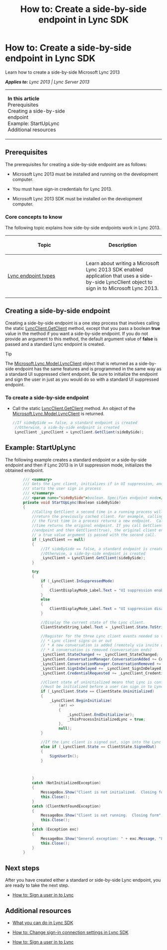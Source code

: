 ﻿---
title: 'How to: Create a side-by-side endpoint in Lync SDK'
TOCTitle: 'How to: Create a side-by-side endpoint'
ms:assetid: 74f22eed-9dfb-47e5-9c34-997a08b94c2d
ms:mtpsurl: https://msdn.microsoft.com/en-us/library/Dn133125(v=office.15)
ms:contentKeyID: 53352581
ms.date: 07/24/2014
mtps_version: v=office.15
dev_langs:
- csharp
---

# How to: Create a side-by-side endpoint in Lync SDK

Learn how to create a side-by-side Microsoft Lync 2013


_**Applies to:** Lync 2013 | Lync Server 2013_

<table>
<colgroup>
<col style="width: 50%" />
<col style="width: 50%" />
</colgroup>
<tbody>
<tr class="odd">
<td><p><strong>In this article</strong><br />
Prerequisites<br />
Creating a side-by-side endpoint<br />
Example: StartUpLync<br />
Additional resources</p></td>
<td><p></p></td>
</tr>
</tbody>
</table>


## Prerequisites

The prerequisites for creating a side-by-side endpoint are as follows:

  - Microsoft Lync 2013 must be installed and running on the development computer.

  - You must have sign-in credentials for Lync 2013.

  - Microsoft Lync 2013 SDK must be installed on the development computer.

### Core concepts to know

The following topic explains how side-by-side endpoints work in Lync 2013.

<table>
<colgroup>
<col style="width: 50%" />
<col style="width: 50%" />
</colgroup>
<thead>
<tr class="header">
<th><p>Topic</p></th>
<th><p>Description</p></th>
</tr>
</thead>
<tbody>
<tr class="odd">
<td><p><a href="lync-endpoint-types.md">Lync endpoint types</a></p></td>
<td><p>Learn about writing a Microsoft Lync 2013 SDK enabled application that uses a side-by-side LyncClient object to sign in to Microsoft Lync 2013.</p></td>
</tr>
</tbody>
</table>


## Creating a side-by-side endpoint

Creating a side-by-side endpoint is a one step process that involves calling the static [LyncClient.GetClient](lyncclient-getclient-method-microsoft-lync-model_2.md) method, except that you pass a boolean **true** value in the method if you want a side-by-side endpoint. If you do not provide an argument to this method, the default argument value of **false** is passed and a standard Lync endpoint is created.


> [!TIP]
> <P>The <A href="lyncclient-class-microsoft-lync-model_2.md">Microsoft.Lync.Model.LyncClient</A> object that is returned as a side-by-side endpoint has the same features and is programmed in the same way as a standard UI suppressed client endpoint. Be sure to initialize the endpoint and sign the user in just as you would do so with a standard UI suppressed endpoint.</P>



### To create a side-by-side endpoint

  - Call the static [LyncClient.GetClient](lyncclient-getclient-method-microsoft-lync-model_2.md) method. An object of the [Microsoft.Lync.Model.LyncClient](lyncclient-class-microsoft-lync-model_2.md) is returned.
    
    ``` csharp
    //If sideBySide == false, a standard endpoint is created
     //Otherwise, a side-by-side endpoint is created
     LyncClient _LyncClient = LyncClient.GetClient(sideBySide);
    ```

## Example: StartUpLync

The following example creates a standard endpoint or a side-by-side endpoint and then if Lync 2013 is in UI suppression mode, initializes the obtained endpoint.

``` csharp
        /// <summary>
        /// Gets the Lync client, initializes if in UI suppression, and 
        /// starts the user sign in process
        /// </summary>
        /// <param name="sideBySide">boolean. Specifies endpoint mode</param> 
        private void StartUpLync(Boolean sideBySide)
        {
            //Calling GetClient a second time in a running process will
            //return the previously cached client. For example, calling GetClient(boolean sideBySideFlag)
            // the first time in a process returns a new endpoint.  Calling the method a second
            //time returns the original endpoint. If you call GetClient(false) to get a client 
            //endpoint and then GetClient(true), the original client enpoint is returned even though
            // a true value argument is passed with the second call.
            if (_LyncClient == null)
            {
                //If sideBySide == false, a standard endpoint is created
                //Otherwise, a side-by-side endpoint is created
                _LyncClient = LyncClient.GetClient(sideBySide);
            }

            try
            {
                if (_LyncClient.InSuppressedMode)
                {
                    ClientDisplayMode_Label.Text = "UI suppression enabled";
                }
                else
                {
                    ClientDisplayMode_Label.Text = "UI suppression disabled";
                }

                //Display the current state of the Lync client.
                ClientStateString_Label.Text = _LyncClient.State.ToString();

                //Register for the three Lync client events needed so that application is notified when:
                // * Lync client signs in or out
                // * A new conversation is added (remotely via invite or locally by user)
                // * A conversation is removed (conversation ends)
                _LyncClient.StateChanged += _LyncClient_StateChanged;
                _LyncClient.ConversationManager.ConversationAdded += ConversationManager_ConversationAdded;
                _LyncClient.ConversationManager.ConversationRemoved += ConversationManager_ConversationRemoved;
                _LyncClient.SignInDelayed += _LyncClient_SignInDelayed;
                _LyncClient.CredentialRequested += _LyncClient_CredentialRequested;

                //Client state of uninitialized means that Lync is configured for UI suppression mode and
                //must be initialized before a user can sign in to Lync
                if (_LyncClient.State == ClientState.Uninitialized)
                {
                    _LyncClient.BeginInitialize(
                        (ar) =>
                        {
                            _LyncClient.EndInitialize(ar);
                            _thisProcessInitializedLync = true;
                        },
                        null);
                }

                //If the Lync client is signed out, sign into the Lync client
                else if (_LyncClient.State == ClientState.SignedOut)
                {
                    SignUserIn();
                }



            }
            catch (NotInitializedException)
            {
                MessageBox.Show("Client is not initialized.  Closing form", "Lync Client Error", MessageBoxButtons.OK, MessageBoxIcon.Hand);
                this.Close();
            }
            catch (ClientNotFoundException)
            {
                MessageBox.Show("Client is not running.  Closing form", "Lync Client Error", MessageBoxButtons.OK, MessageBoxIcon.Hand);
                this.Close();
            }
            catch (Exception exc)
            {
                MessageBox.Show("General exception: " + exc.Message, "Lync Client Error", MessageBoxButtons.OK, MessageBoxIcon.Hand);
                this.Close();
            }
        }
```

## Next steps

After you have created either a standard or side-by-side Lync endpoint, you are ready to take the next step.

  - [How to: Sign a user in to Lync](how-to-sign-a-user-in-to-lync.md)

## Additional resources

  - [What you can do in Lync SDK](what-you-can-do-in-lync-sdk.md)

  - [How to: Change sign-in connection settings in Lync SDK](how-to-change-sign-in-connection-settings-in-lync-sdk.md)

  - [How to: Sign a user in to Lync](how-to-sign-a-user-in-to-lync.md)

